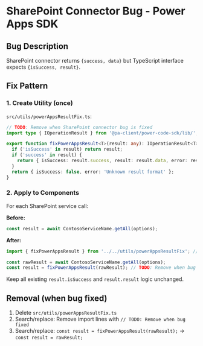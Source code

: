 # SharePoint Connector Bug - Power Apps SDK

## Bug Description
SharePoint connector returns `{success, data}` but TypeScript interface expects `{isSuccess, result}`.

## Fix Pattern

### 1. Create Utility (once)
`src/utils/powerAppsResultFix.ts`:
```typescript
// TODO: Remove when SharePoint connector bug is fixed
import type { IOperationResult } from '@pa-client/power-code-sdk/lib/';

export function fixPowerAppsResult<T>(result: any): IOperationResult<T> {
  if ('isSuccess' in result) return result;
  if ('success' in result) {
    return { isSuccess: result.success, result: result.data, error: result.error };
  }
  return { isSuccess: false, error: 'Unknown result format' };
}
```

### 2. Apply to Components
For each SharePoint service call:

**Before:**
```typescript
const result = await ContosoServiceName.getAll(options);
```

**After:**
```typescript
import { fixPowerAppsResult } from '../../utils/powerAppsResultFix'; // TODO: Remove when bug fixed

const rawResult = await ContosoServiceName.getAll(options);
const result = fixPowerAppsResult(rawResult); // TODO: Remove when bug fixed
```

Keep all existing `result.isSuccess` and `result.result` logic unchanged.

## Removal (when bug fixed)
1. Delete `src/utils/powerAppsResultFix.ts`
2. Search/replace: Remove import lines with `// TODO: Remove when bug fixed`
3. Search/replace: `const result = fixPowerAppsResult(rawResult);` → `const result = rawResult;`
